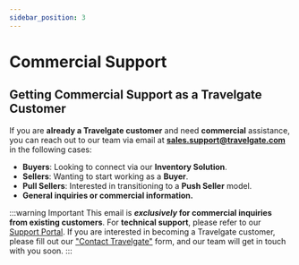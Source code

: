 ```yaml
---
sidebar_position: 3
---
```


# Commercial Support

## Getting Commercial Support as a Travelgate Customer
If you are **already a Travelgate customer** and need **commercial** assistance, you can reach out to our team via email at **sales.support@travelgate.com** in the following cases:

- **Buyers**: Looking to connect via our **Inventory Solution**.
- **Sellers**: Wanting to start working as a **Buyer**.
- **Pull Sellers**: Interested in transitioning to a **Push Seller** model.
- **General inquiries or commercial information.**

:::warning Important
This email is **_exclusively_ for commercial inquiries from existing customers**. For **technical support**, please refer to our [Support Portal](/kb/platform/support-portal/case-guidelines). If you are interested in becoming a Travelgate customer, please fill out our ["Contact Travelgate"](/kb/welcome-to-travelgate/who-we-are/about-us) form, and our team will get in touch with you soon.
:::

